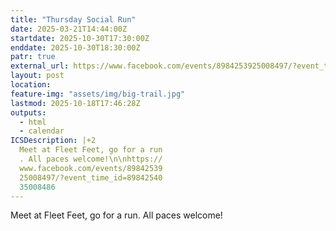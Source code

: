 ```yaml
---
title: "Thursday Social Run"
date: 2025-03-21T14:44:00Z
startdate: 2025-10-30T17:30:00Z
enddate: 2025-10-30T18:30:00Z
patr: true
external_url: https://www.facebook.com/events/8984253925008497/?event_time_id=8984254035008486
layout: post
location: 
feature-img: "assets/img/big-trail.jpg"
lastmod: 2025-10-18T17:46:28Z
outputs:
  - html
  - calendar
ICSDescription: |+2
  Meet at Fleet Feet, go for a run  . All paces welcome!\n\nhttps://  www.facebook.com/events/89842539  25008497/?event_time_id=89842540  35008486
---
```


Meet at Fleet Feet, go for a run. All paces welcome!<br>
  <br>
  
